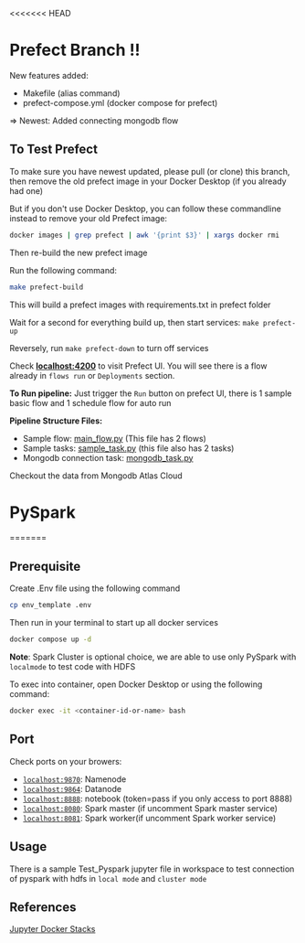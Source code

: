 <<<<<<< HEAD
# Prefect Branch !!

New features added:
- Makefile (alias command)
- prefect-compose.yml (docker compose for prefect)

=> Newest: Added connecting mongodb flow

## To Test Prefect

To make sure you have newest updated, please pull (or clone) this branch, then remove the old prefect image in your Docker Desktop (if you already had one)

But if you don't use Docker Desktop, you can follow these commandline instead to remove your old Prefect image:
```bash
docker images | grep prefect | awk '{print $3}' | xargs docker rmi
```
Then re-build the new prefect image

Run the following command:
```bash
make prefect-build
```
This will build a prefect images with requirements.txt in prefect folder

Wait for a second for everything build up, then start services: `make prefect-up`

Reversely, run `make prefect-down` to turn off services

Check [**localhost:4200**](http://localhost:4200) to visit Prefect UI. You will see there is a flow already in `flows run` or `Deployments` section. 

**To Run pipeline:** Just trigger the `Run` button on prefect UI, there is 1 sample basic flow and 1 schedule flow for auto run

**Pipeline Structure Files:**
- Sample flow: [main_flow.py](./prefect/flows/main_flow.py) (This file has 2 flows)
- Sample tasks: [sample_task.py](./prefect/flows/sample_task.py) (this file also has 2 tasks)
- Mongodb connection task: [mongodb_task.py](./prefect/flows/Ingest_Mongodb/mongodb_task.py)

Checkout the data from Mongodb Atlas Cloud

# PySpark
=======

## Prerequisite

Create .Env file using the following command
```bash
cp env_template .env
```

Then run in your terminal to start up all docker services
```bash
docker compose up -d
```
**Note**: Spark Cluster is optional choice, we are able to use only PySpark with `localmode` to test code with HDFS

To exec into container, open Docker Desktop or using the following command:
```bash
docker exec -it <container-id-or-name> bash
```

## Port
Check ports on your browers:
- [`localhost:9870`](http://localhost:9870): Namenode
- [`localhost:9864`](http://localhost:9864): Datanode
- [`localhost:8888`](http://localhost:8888/lab?token=pass): notebook (token=pass if you only access to port 8888)
- [`localhost:8080`](http://localhost:8080): Spark master (if uncomment Spark master service)
- [`localhost:8081`](http://localhost:8081): Spark worker(if uncomment Spark worker service)

## Usage
There is a sample Test_Pyspark jupyter file in workspace to test connection of pyspark with hdfs in `local mode` and `cluster mode`

## References

[Jupyter Docker Stacks](https://jupyter-docker-stacks.readthedocs.io/en/latest/index.html)
